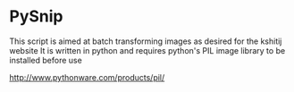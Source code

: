 PySnip
======
This script is aimed at batch transforming images as desired for the kshitij website
It is written in python and requires python's PIL image library to be installed before use

http://www.pythonware.com/products/pil/

